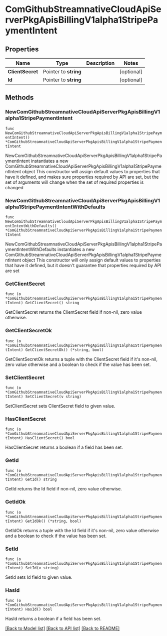 # ComGithubStreamnativeCloudApiServerPkgApisBillingV1alpha1StripePaymentIntent

## Properties

Name | Type | Description | Notes
------------ | ------------- | ------------- | -------------
**ClientSecret** | Pointer to **string** |  | [optional] 
**Id** | Pointer to **string** |  | [optional] 

## Methods

### NewComGithubStreamnativeCloudApiServerPkgApisBillingV1alpha1StripePaymentIntent

`func NewComGithubStreamnativeCloudApiServerPkgApisBillingV1alpha1StripePaymentIntent() *ComGithubStreamnativeCloudApiServerPkgApisBillingV1alpha1StripePaymentIntent`

NewComGithubStreamnativeCloudApiServerPkgApisBillingV1alpha1StripePaymentIntent instantiates a new ComGithubStreamnativeCloudApiServerPkgApisBillingV1alpha1StripePaymentIntent object
This constructor will assign default values to properties that have it defined,
and makes sure properties required by API are set, but the set of arguments
will change when the set of required properties is changed

### NewComGithubStreamnativeCloudApiServerPkgApisBillingV1alpha1StripePaymentIntentWithDefaults

`func NewComGithubStreamnativeCloudApiServerPkgApisBillingV1alpha1StripePaymentIntentWithDefaults() *ComGithubStreamnativeCloudApiServerPkgApisBillingV1alpha1StripePaymentIntent`

NewComGithubStreamnativeCloudApiServerPkgApisBillingV1alpha1StripePaymentIntentWithDefaults instantiates a new ComGithubStreamnativeCloudApiServerPkgApisBillingV1alpha1StripePaymentIntent object
This constructor will only assign default values to properties that have it defined,
but it doesn't guarantee that properties required by API are set

### GetClientSecret

`func (o *ComGithubStreamnativeCloudApiServerPkgApisBillingV1alpha1StripePaymentIntent) GetClientSecret() string`

GetClientSecret returns the ClientSecret field if non-nil, zero value otherwise.

### GetClientSecretOk

`func (o *ComGithubStreamnativeCloudApiServerPkgApisBillingV1alpha1StripePaymentIntent) GetClientSecretOk() (*string, bool)`

GetClientSecretOk returns a tuple with the ClientSecret field if it's non-nil, zero value otherwise
and a boolean to check if the value has been set.

### SetClientSecret

`func (o *ComGithubStreamnativeCloudApiServerPkgApisBillingV1alpha1StripePaymentIntent) SetClientSecret(v string)`

SetClientSecret sets ClientSecret field to given value.

### HasClientSecret

`func (o *ComGithubStreamnativeCloudApiServerPkgApisBillingV1alpha1StripePaymentIntent) HasClientSecret() bool`

HasClientSecret returns a boolean if a field has been set.

### GetId

`func (o *ComGithubStreamnativeCloudApiServerPkgApisBillingV1alpha1StripePaymentIntent) GetId() string`

GetId returns the Id field if non-nil, zero value otherwise.

### GetIdOk

`func (o *ComGithubStreamnativeCloudApiServerPkgApisBillingV1alpha1StripePaymentIntent) GetIdOk() (*string, bool)`

GetIdOk returns a tuple with the Id field if it's non-nil, zero value otherwise
and a boolean to check if the value has been set.

### SetId

`func (o *ComGithubStreamnativeCloudApiServerPkgApisBillingV1alpha1StripePaymentIntent) SetId(v string)`

SetId sets Id field to given value.

### HasId

`func (o *ComGithubStreamnativeCloudApiServerPkgApisBillingV1alpha1StripePaymentIntent) HasId() bool`

HasId returns a boolean if a field has been set.


[[Back to Model list]](../README.md#documentation-for-models) [[Back to API list]](../README.md#documentation-for-api-endpoints) [[Back to README]](../README.md)


